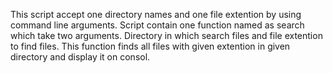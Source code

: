 This script accept one directory names and one file extention by using command line arguments. 
Script contain one function named as search which take two arguments. 
Directory in which search files and file extention to find files. 
This function finds all files with given extention in given directory and display it on consol.
